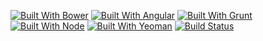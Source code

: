
[![Built With Bower](https://pixel-cookers.github.io/built-with-badges/bower/bower-short-flat.png)](http://bower.io/)
[![Built With Angular](https://pixel-cookers.github.io/built-with-badges/angular/angular-short-flat.png)](http://angularjs.org/)
[![Built With Grunt](https://pixel-cookers.github.io/built-with-badges/grunt/grunt-short-flat.png)](http://gruntjs.com/)
[![Built With Node](https://pixel-cookers.github.io/built-with-badges/node/node-short-flat.png)](http://nodejs.org/)
[![Built With Yeoman](https://pixel-cookers.github.io/built-with-badges/yeoman/yeoman-short-flat.png)](http://yeoman.io/)
[![Build Status](https://magnum.travis-ci.com/brutalhonesty/inb4.us.svg?token=zxBYEzkCTAvkJDDncTbZ&branch=master)](https://magnum.travis-ci.com/brutalhonesty/inb4.us)